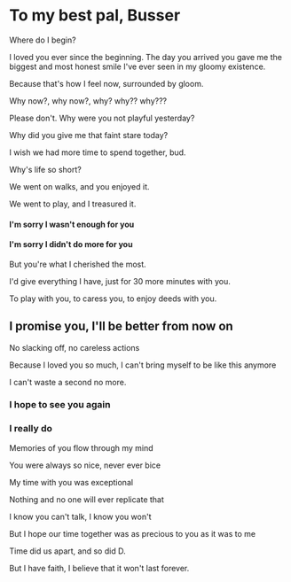 # To my best pal, Busser
Where do I begin?

I loved you ever since the beginning. The day you arrived you gave me the biggest and most honest smile I've ever seen in my gloomy existence.

Because that's how I feel now, surrounded by gloom.

Why now?, why now?, why? why?? why???

Please don't. Why were you not playful yesterday?

Why did you give me that faint stare today?

I wish we had more time to spend together, bud.

Why's life so short?

We went on walks, and you enjoyed it.

We went to play, and I treasured it.

#### I'm sorry I wasn't enough for you
#### I'm sorry I didn't do more for you

But you're what I cherished the most.

I'd give everything I have, just for 30 more minutes with you.

To play with you, to caress you, to enjoy deeds with you.

## I promise you, I'll be better from now on

No slacking off, no careless actions

Because I loved you so much, I can't bring myself to be like this anymore

I can't waste a second no more.

### I hope to see you again

### I really do

Memories of you flow through my mind

You were always so nice, never ever bice

My time with you was exceptional

Nothing and no one will ever replicate that

I know you can't talk, I know you won't

But I hope our time together was as precious to you as it was to me

Time did us apart, and so did D.

But I have faith, I believe that it won't last forever.